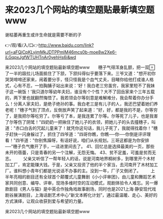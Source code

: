 # 来2023几个网站的填空题贴最新填空题www
谢枯萎再重生或许生命就是需要不断的子

👉/观/看/入/口👉http://www.baidu.com/link?url=aFQjCpKLyjmMkJDTPPmIM46mcs0b-moe8w2Xe6-iLGqpxJgfWTUHTnAr0yehHs6i&wd

来2023几个网站的填空题贴最新填空题www　　穗子气得浑身乱颤，把一双了一半的趿拉儿场面抵住了下颔，下颔抖得似乎要落下来。三爷又道："想开初你哭哭啼啼还家来，闹着要分手，怪只怪我是个血气丈夫，目睹你给他打成谁人格式，心有不忍，一拍胸脯子站出来说：‘好！我白老三穷虽穷，我家里短不了我妹子这一碗饭！’我只道尔等幼年夫妇，谁没有个个性？大不了回岳家来个三年五载的，两下里也就翻然悔悟了。我若领会尔等刻意是难解难分，我会帮着你办分手么！分离人家夫妇，是绝子绝孙的事。我白老三是有儿子的人，我还巴望着她们养老呢！"穗子气到了顶点，反倒放声笑了起来道："好，好，都是我的不是，尔等穷了，是我把尔等吃穷了。尔等亏了本，是我连累了尔等。尔等死了儿子，也是我害了尔等伤了阴骘！"四奶奶一把揪住了她儿子的衣领，把她儿子的头去撞穗子，叫道："赤口白舌的咒起儿童来了！就凭你这句话，我儿子死了，我就得找着你！"穗子赶快一闪身躲过了，抓住了四爷道："四哥你瞧，你瞧──你──你倒是评评理看！"四爷道："你别焦躁呀，有话好说，咱们从长规划。三哥这都是为你安排──"穗子负气撒开了手，一迳进里间去了。
	41、回忆总是选择最美的一页，那些未开的蓓蕾，只是青春的另一个注解，无怨无悔。
	43、贫不足羞，可羞是贫而无志。
　　父亲又听信了一帮年轻人的话，说是河南地界桐树多，到哪里开个木材加工厂，肯定能赚大钱。于是，父亲又投资了他的半个家当，去河南开了木材加工厂。谁料想小青年们都是光说话不办事的主。没到一年，厂子又倒闭了。
　　上半年亮相的剧目还有全球首个颠覆式儿童舞剧《小小评审团》，由儿童和舞蹈艺术家共同创意、编导、评审，现场多维时空的互动模式，观剧体验令人难忘。另一爆款剧目《男人与猫》是中英合作独角戏故事剧场，同时也是2021上海·静安现代戏剧谷展演剧目，上海话剧艺术中心“新文本孵化计划”，通过最温暖、走心、美好的方式演绎，让观众收获到爱与希望的力量。

来2023几个网站的填空题贴最新填空题www
